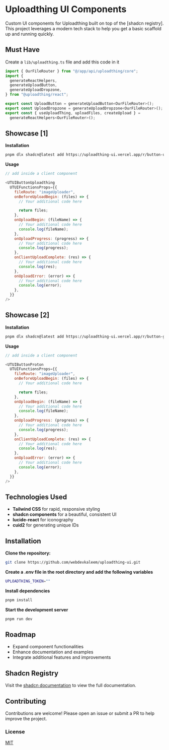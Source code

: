 # Uploadthing UI Components

Custom UI components for Uploadthing built on top of the [shadcn registry]. This project leverages a modern tech stack to help you get a basic scaffold up and running quickly.

## Must Have
Create a `lib/uploadthing.ts` file and add this code in it
```javascript
import { OurFileRouter } from "@/app/api/uploadthing/core";
import {
  generateReactHelpers,
  generateUploadButton,
  generateUploadDropzone,
} from "@uploadthing/react";

export const UploadButton = generateUploadButton<OurFileRouter>();
export const UploadDropzone = generateUploadDropzone<OurFileRouter>();
export const { useUploadThing, uploadFiles, createUpload } =
  generateReactHelpers<OurFileRouter>();
```

## Showcase [1]
**Installation**
```bash
pnpm dlx shadcn@latest add https://uploadthing-ui.vercel.app/r/button-uploadthing.json
```
**Usage**
```javascript
// add inside a client component

<UTUIButtonUploadthing
  UTUIFunctionsProps={{
    fileRoute: "imageUploader",
    onBeforeUploadBegin: (files) => {
      // Your additional code here

      return files;
    },
    onUploadBegin: (fileName) => {
      // Your additional code here
      console.log(fileName);
    },
    onUploadProgress: (progress) => {
      // Your additional code here
      console.log(progress);
    },
    onClientUploadComplete: (res) => {
      // Your additional code here
      console.log(res);
    },
    onUploadError: (error) => {
      // Your additional code here
      console.log(error);
    },
  }}
/>
```

## Showcase [2]
**Installation**
```bash
pnpm dlx shadcn@latest add https://uploadthing-ui.vercel.app/r/button-generic-drive.json
```
**Usage**
```javascript
// add inside a client component

<UTUIButtonProton
  UTUIFunctionsProps={{
    fileRoute: "imageUploader",
    onBeforeUploadBegin: (files) => {
      // Your additional code here

      return files;
    },
    onUploadBegin: (fileName) => {
      // Your additional code here
      console.log(fileName);
    },
    onUploadProgress: (progress) => {
      // Your additional code here
      console.log(progress);
    },
    onClientUploadComplete: (res) => {
      // Your additional code here
      console.log(res);
    },
    onUploadError: (error) => {
      // Your additional code here
      console.log(error);
    },
  }}
/>
```

## Technologies Used

- **Tailwind CSS** for rapid, responsive styling
- **shadcn components** for a beautiful, consistent UI
- **lucide-react** for iconography
- **cuid2** for generating unique IDs

## Installation

**Clone the repository:**
```bash
git clone https://github.com/webdevkaleem/uploadthing-ui.git
```
**Create a .env file in the root directory and add the following variables**
```bash
UPLOADTHING_TOKEN=""
```
**Install dependencies**
```bash
pnpm install
```
**Start the development server**
```bash
pnpm run dev
```

## Roadmap
- Expand component functionalities
- Enhance documentation and examples
- Integrate additional features and improvements

## Shadcn Registry
Visit the [shadcn documentation](https://ui.shadcn.com/docs/registry) to view the full documentation.

## Contributing
Contributions are welcome! Please open an issue or submit a PR to help improve the project.

### License
[MIT](https://choosealicense.com/licenses/mit/)
